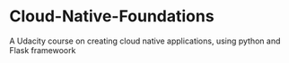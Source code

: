 # Cloud-Native-Foundations
A Udacity course on creating cloud native applications, using python and Flask framewoork
